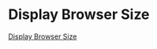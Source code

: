# Display Browser Size

<a href="javascript:function t(){
	var w, h;
	if (window.innerWidth && window.innerHeight) {
		w = window.innerWidth;
		h = window.innerHeight;
	}
	document.title = w + ' x ' + h;
}
t();
window.onresize = function() {
	t();
};">Display Browser Size</a>